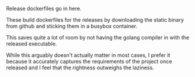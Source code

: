 Release dockerfiles go in here.

These build dockerfiles for the releases by downloading the static binary from
github and sticking them in a busybox container.

This saves quite a lot of room by not having the golang compiler in with the
released executable.

While this arguably doesn't actually matter in most cases, I prefer it because
it accurately captures the requirements of the project once released and I feel
that the rightness outweighs the laziness.
